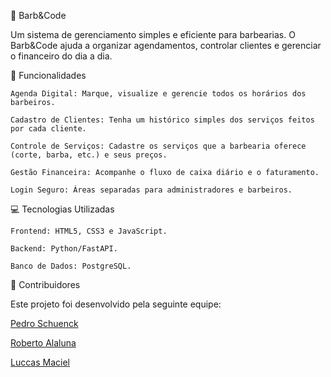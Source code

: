💈 Barb&Code

Um sistema de gerenciamento simples e eficiente para barbearias. O Barb&Code ajuda a organizar agendamentos, controlar clientes e gerenciar o financeiro do dia a dia.

🚀 Funcionalidades

    Agenda Digital: Marque, visualize e gerencie todos os horários dos barbeiros.

    Cadastro de Clientes: Tenha um histórico simples dos serviços feitos por cada cliente.

    Controle de Serviços: Cadastre os serviços que a barbearia oferece (corte, barba, etc.) e seus preços.

    Gestão Financeira: Acompanhe o fluxo de caixa diário e o faturamento.

    Login Seguro: Áreas separadas para administradores e barbeiros.

💻 Tecnologias Utilizadas

    Frontend: HTML5, CSS3 e JavaScript.

    Backend: Python/FastAPI.

    Banco de Dados: PostgreSQL.

👥 Contribuidores

Este projeto foi desenvolvido pela seguinte equipe:

<a href="https://github.com/PedroSchuenck/PedroSchuenck.github.io" alt="Nome Participante" style="margin-bottom: 5px">Pedro Schuenck</a>

<a href="https://github.com/RobertoAlaluna/Ferreira.git" alt="Nome Participante" style="margin-bottom: 5px">Roberto Alaluna</a>

<a href="https://github.com/lucccxs/Maciel.git" alt="Nome Participante" style="margin-bottom: 5px">Luccas Maciel</a>
